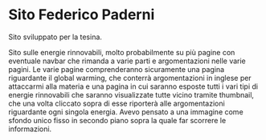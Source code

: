 # Sito Federico Paderni
Sito sviluppato per la tesina.

Sito sulle energie rinnovabili, molto probabilmente su più pagine con eventuale navbar che rimanda a varie parti e argomentazioni nelle varie pagini.
Le varie pagine comprenderanno sicuramente una pagina riguardante il global warming, che conterrà argomentazioni in inglese per attaccarmi alla materia e una pagina in cui saranno esposte tutti i vari tipi di energie rinnovabili che saranno visualizzate tutte vicino tramite thumbnail, che una volta cliccato sopra di esse riporterà alle argomentazioni riguardante ogni singola energia. Avevo pensato a una immagine come sfondo unico fisso in secondo piano sopra la quale far scorrere le informazioni.
